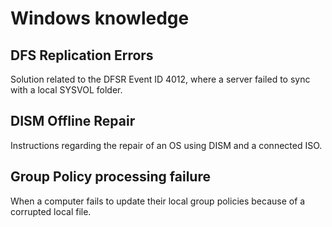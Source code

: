 # Windows knowledge

## DFS Replication Errors
Solution related to the DFSR Event ID 4012, where a server failed to sync with a local SYSVOL folder.

## DISM Offline Repair
Instructions regarding the repair of an OS using DISM and a connected ISO.

## Group Policy processing failure
When a computer fails to update their local group policies because of a corrupted local file.